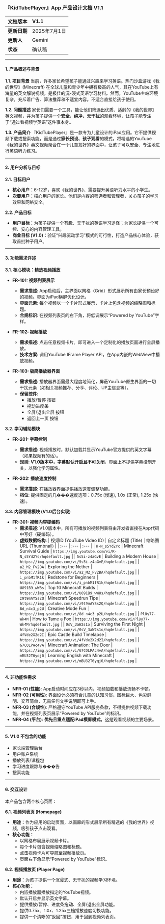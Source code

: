 ### 『KidTubePlayer』App 产品设计文档 V1.1

| 文档版本 | V1.1 |
| :--- | :--- |
| **更新日期** | 2025年7月1日 |
| **更新人** | Gemini |
| **状态** | 确认稿 |

---

#### 1. 产品概述与背景

**1.1. 项目背景**
当前，许多家长希望孩子能通过兴趣来学习英语。热门沙盒游戏《我的世界》(Minecraft) 在全球儿童和青少年中拥有极高的人气，其在YouTube上有海量的英文解说视频，是极佳的沉-浸式英语学习材料。然而，YouTube主站环境复杂，充斥着广告、算法推荐和不适宜内容，不适合直接给孩子使用。

**1.2. 问题描述**
家长们需要一个工具，能让他们筛选出优质、适龄的《我的世界》英文视频，并为孩子提供一个**安全、纯净、无干扰**的观看环境，让孩子能专注于“通过看视频学英语”这件事本身。

**1.3. 产品简介**
『KidTubePlayer』是一款专为儿童设计的iPad应用。它不提供视频下载或搜索功能，而是通过**家长预设、孩子观看**的模式，将精选的YouTube《我的世界》英文视频聚合在一个儿童友好的界面中，让孩子可以安全、专注地进行英语听力练习。

---

#### 2. 用户分析与目标

**2.1. 目标用户**
* **核心用户**：6-12岁，喜欢《我的世界》、需要提升英语听力水平的小学生。
* **次要用户**：核心用户的家长。他们是内容的筛选者和管理者，关心孩子的学习效果和网络安全。

**2.2. 产品目标**
* **用户目标**：为孩子提供一个有趣、无干扰的英语学习途径；为家长提供一个可控、安心的内容管理工具。
* **商业目标 (V1.0)**：验证“兴趣驱动学习”模式的可行性，打造产品核心体验，获取首批种子用户。

---

#### 3. 功能需求详述

**3.1. 核心模块：精选视频播放**

* **FR-101: 视频列表展示**
    * **需求描述**: App启动后，主界面以网格（Grid）形式展示所有由家长预设好的视频。界面为iPad横屏优化设计。
    * **界面元素**: 每个视频以一个卡片形式展示，卡片上包含视频的缩略图和标题。
    * **合规标识**: 在视频列表页的右下角，将低调展示“Powered by YouTube”字样。

* **FR-102: 视频播放**
    * **需求描述**: 点击任意视频卡片，即可进入一个定制化的播放页面进行全屏播放。
    * **技术方案**: 调用YouTube IFrame Player API，在App内嵌的WebView中播放视频。

* **FR-103: 极简播放器界面**
    * **需求描述**: 播放器界面需最大程度地简化，屏蔽YouTube原生界面的一切干扰元素（如相关视频推荐、分享、评论、UP主信息等）。
    * **保留控件**:
        * 播放/暂停 按钮
        * 拖动进度条
        * 全屏/退出全屏 按钮
        * 返回上一页 按钮

**3.2. 学习辅助模块**

* **FR-201: 字幕控制**
    * **需求描述**: 视频播放时，默认加载并显示YouTube官方提供的英文字幕（如果视频有的话）。
    * **规则**: **V1.0版本中，字幕默认开启且不可关闭**，界面上不提供字幕控制开关，以强化学习属性。

* **FR-202: 播放速度控制**
    * **需求描述**: 在播放器界面提供播放速度调整功能。
    * **档位**: 提供固定的几���速度选项：0.75x (慢速), 1.0x (正常), 1.25x (快速)。

**3.3. 内容管理模块 (V1.0后台实现)**

* **FR-301: 视频内容硬编码**
    * **需求描述**: V1.0版本中，所有可播放的视频列表将由开发者直接在App代码中写好（硬编码）。
    * **虚拟数据结构**: 
| 视频ID (YouTube Video ID) | 自定义标题 (Title) | 缩略图URL (Thumbnail) |
| :--- | :--- | :--- |
| `K-N_s5Yd2Yc` | Minecraft Survival Guide | `https://img.youtube.com/vi/K-N_s5Yd2Yc/hqdefault.jpg` |
| `5s5i-z4aGvE` | Building a Modern House | `https://img.youtube.com/vi/5s5i-z4aGvE/hqdefault.jpg` |
| `a2_M2_Fv2BA` | Exploring the Nether | `https://img.youtube.com/vi/a2_M2_Fv2BA/hqdefault.jpg` |
| `i_pnbM1fR1k` | Redstone for Beginners | `https://img.youtube.com/vi/i_pnbM1fR1k/hqdefault.jpg` |
| `U891B9_wW8s` | Top 10 Minecraft Builds | `https://img.youtube.com/vi/U891B9_wW8s/hqdefault.jpg` |
| `z9t9mAYSs2Q` | Minecraft Speedrun Tips | `https://img.youtube.com/vi/z9t9mAYSs2Q/hqdefault.jpg` |
| `8d_n4c3_p2U` | Creative Mode Fun | `https://img.youtube.com/vi/8d_n4c3_p2U/hqdefault.jpg` |
| `Pl8y77-Wk4M` | How to Tame a Fox | `https://img.youtube.com/vi/Pl8y77-Wk4M/hqdefault.jpg` |
| `0sV_3aW2s1o` | Surviving the First Night | `https://img.youtube.com/vi/0sV_3aW2s1o/hqdefault.jpg` |
| `4fVde2X2d2I` | Epic Castle Build Timelapse | `https://img.youtube.com/vi/4fVde2X2d2I/hqdefault.jpg` |
| `G7COLPAc4vA` | Minecraft Animation: The Door | `https://img.youtube.com/vi/G7COLPAc4vA/hqdefault.jpg` |
| `mBU32T6yqj0` | Learning English with Minecraft | `https://img.youtube.com/vi/mBU32T6yqj0/hqdefault.jpg` |

---

#### 4. 非功能性需求

* **NFR-01 (性能)**: App启动时间应在3秒以内，视频加载和播放流畅不卡顿。
* **NFR-02 (可用性)**: 界面设计必须符合儿童的认知习惯，图标巨大、色彩鲜明、交互简单，无需任何文字说明即可上手。
* **NFR-03 (合规性)**: 严格遵守YouTube API服务条款，不得提供视频下载功能，并在视频列表页展示“Powered by YouTube”的标识。
* **NFR-04 (平台)**: **优先且重点适配iPad横屏模式**，这是观看视频的主要场景。

---

#### 5. V1.0 不包含的功能

*   家长端管理后台
*   用户账户系统
*   播放列表/课程包
*   学习进度跟踪与���告
*   搜索功能

---

#### 6. 交互设计

本产品包含两个核心页面：

**6.1. 视频列表页 (Homepage)**
*   **用途**：作为应用的启动页面，以画廊的形式展示所有精选的《我的世界》视频，吸引孩子点击观看。
*   **核心功能**：
    *   以网格布局展示视频卡片。
    *   每个卡片包含视频缩略图和标题。
    *   点击视频卡片可导航至视频播放页。
    *   页面右下角显示“Powered by YouTube”标识。

**6.2. 视频播放页 (Player Page)**
*   **用途**：为孩子提供一个沉浸式、无干扰的视频学习环境。
*   **核心功能**：
    *   内嵌播放器播放指定的YouTube视频。
    *   默认开启并显示英文字幕。
    *   提供播放/暂停、进度条拖动、全屏/退出全屏功能。
    *   提供0.75x、1.0x、1.25x三档播放速度切换功能。
    *   提供一个清晰的“返回”按钮，用于回到视频列表页。